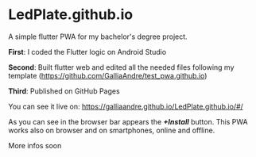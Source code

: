 # LedPlate.github.io
A simple flutter PWA for my bachelor's degree project.

**First**: I coded the Flutter logic on Android Studio

**Second**: Built flutter web and edited all the needed files following my template (https://github.com/GalliaAndre/test_pwa.github.io)

**Third**: Published on GitHub Pages

You can see it live on: https://galliaandre.github.io/LedPlate.github.io/#/

As you can see in the browser bar appears the ***+Install*** button. This PWA works also on browser and on smartphones, online and offline.



More infos soon
